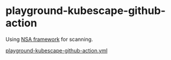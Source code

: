 # playground-kubescape-github-action

Using [NSA framework](https://kubescape.io/docs/frameworks-and-controls/frameworks/#nsa) for scanning.

[playground-kubescape-github-action.yml](/.github/workflows/playground-kubescape-github-action-pretty-print.yml)

